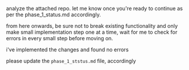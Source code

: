 analyze the attached repo. let me know once you're ready to continue as per the phase_1_status.md accordingly.

from here onwards, be sure not to break existing functionality and only make small implementation step one at a time, wait for me to check for errors in every small step before moving on.

i've implemented the changes and found no errors

please update the `phase_1_ststus.md` file, accordingly